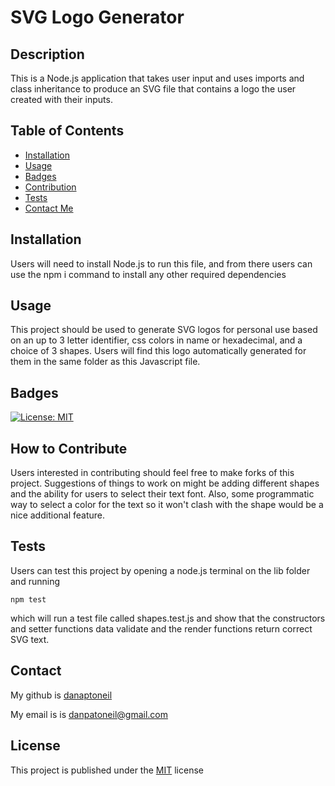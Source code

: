 # SVG Logo Generator


  ## Description
  This is a Node.js application that takes user input and uses imports and class inheritance to produce an SVG file that contains a logo the user created with their inputs.

  ## Table of Contents

  - [Installation](#installation)
  - [Usage](#usage)
  - [Badges](#badges)
  - [Contribution](#contribution)
  - [Tests](#tests)
  - [Contact Me](#contact)

  ## Installation
  Users will need to install Node.js to run this file, and from there users can use the npm i command to install any other required dependencies

  ## Usage
  This project should be used to generate SVG logos for personal use based on an up to 3 letter identifier, css colors in name or hexadecimal, and a choice of 3 shapes. Users will find this logo automatically generated for them in the same folder as this Javascript file.

  ## Badges
  [![License: MIT](https://img.shields.io/badge/License-MIT-yellow.svg)](https://opensource.org/licenses/MIT)

  ## How to Contribute
  Users interested in contributing should feel free to make forks of this project. Suggestions of things to work on might be adding different shapes and the ability for users to select their text font. Also, some programmatic way to select a color for the text so it won't clash with the shape would be a nice additional feature.

  ## Tests
  Users can test this project by opening a node.js terminal on the lib folder and running
  ```
  npm test
  ```
  which will run a test file called shapes.test.js and show that the constructors and setter functions data validate and the render functions return correct SVG text.
  
  ## Contact
  My github is [danaptoneil](https://github.com/danaptoneil)


   My email is is danpatoneil@gmail.com

  ## License
  This project is published under the [MIT](https://opensource.org/licenses/MIT) license
